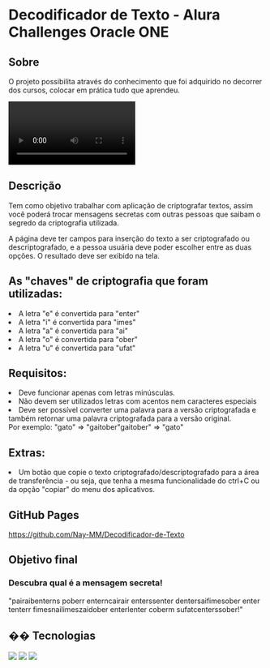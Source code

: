 <h1>Decodificador de Texto - Alura Challenges Oracle ONE</h1>
<h2>Sobre</h2>
<p>O  projeto possibilita através do conhecimento que foi adquirido no decorrer dos cursos, colocar em prática tudo que aprendeu.</p>

<video controls width="250"><source src ="/img/video_decodificar.mp4" type="video/mp4"/>Vídeo


<h2>Descrição</h2>
<p>Tem como objetivo trabalhar com aplicação de criptografar textos, assim você poderá trocar mensagens secretas com outras pessoas que saibam o segredo da criptografia utilizada.</p>
A página deve ter campos para inserção do texto a ser criptografado ou descriptografado, e a pessoa usuária deve poder escolher entre as duas opções.
O resultado deve ser exibido na tela.

<h2>As "chaves" de criptografia que foram utilizadas:</h2>
<li>A letra "e" é convertida para "enter"</li>
<li>A letra "i" é convertida para "imes"</li>
<li>A letra "a" é convertida para "ai"</li>
<li>A letra "o" é convertida para "ober"</li>
<li>A letra "u" é convertida para "ufat"</li>

<h2>Requisitos:</h2>
<li>Deve funcionar apenas com letras minúsculas.</li>
<li>Não devem ser utilizados letras com acentos nem caracteres especiais</li>
<li>Deve ser possível converter uma palavra para a versão criptografada e também retornar uma palavra criptografada para a versão original.</li>
    Por exemplo: "gato" => "gaitober"gaitober" => "gato"


<h2>Extras:</h2>
<li>Um botão que copie o texto criptografado/descriptografado para a área de transferência - ou seja, que tenha a mesma funcionalidade do ctrl+C ou da opção "copiar" do menu dos aplicativos.</li>

<h2>GitHub Pages</h2>
<a href="https://github.com/Nay-MM/Decodificador-de-Texto">https://github.com/Nay-MM/Decodificador-de-Texto</a>

<h2>Objetivo final</h2>
<h3>Descubra qual é a mensagem secreta!</h3>
"pairaibenterns poberr enterncairair enterssenter dentersaifimesober enter tenterr fimesnailimeszaidober enterlenter coberm sufatcenterssober!"

<h2>�� Tecnologias</h2>
<div>
  <img src="https://img.shields.io/badge/HTML-239120?style=for-the-badge&logo=html5&logoColor=white">
  <img src="https://img.shields.io/badge/CSS-239120?&style=for-the-badge&logo=css3&logoColor=white">
  <img src="https://img.shields.io/badge/JavaScript-F7DF1E?style=for-the-badge&logo=javascript&logoColor=black">
</div>
